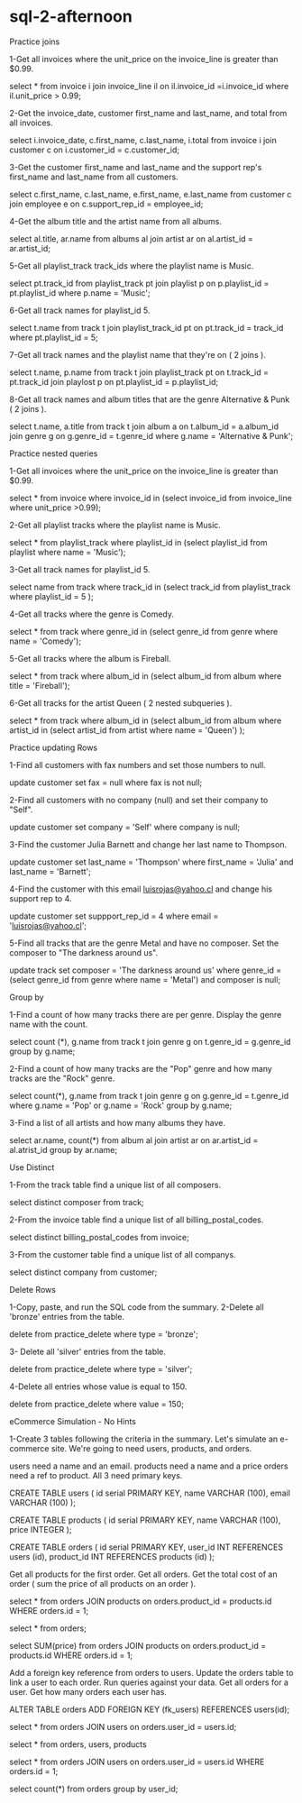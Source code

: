 # sql-2-afternoon

Practice joins

1-Get all invoices where the unit_price on the invoice_line is greater than $0.99.

select  * from invoice i
join invoice_line il on il.invoice_id =i.invoice_id
where il.unit_price > 0.99;

2-Get the invoice_date, customer first_name and last_name, and total from all invoices.

select i.invoice_date, c.first_name, c.last_name, i.total
from invoice i
join customer c on i.customer_id = c.customer_id;

3-Get the customer first_name and last_name and the support rep's first_name and last_name from all customers.

select c.first_name, c.last_name, e.first_name, e.last_name
from customer c
join employee e on c.support_rep_id = employee_id;

4-Get the album title and the artist name from all albums.

select al.title, ar.name 
from albums al
join artist ar on al.artist_id = ar.artist_id;

5-Get all playlist_track track_ids where the playlist name is Music.

select pt.track_id
from playlist_track pt
join playlist p on p.playlist_id = pt.playlist_id
where p.name = 'Music';

6-Get all track names for playlist_id 5.

select t.name
from track t
join playlist_track_id pt on pt.track_id = track_id
where pt.playlist_id = 5;

7-Get all track names and the playlist name that they're on ( 2 joins ).

select t.name, p.name
from track t
join playlist_track pt on t.track_id = pt.track_id
join playlost p on pt.playlist_id = p.playlist_id;

8-Get all track names and album titles that are the genre Alternative & Punk ( 2 joins ).

select t.name, a.title
from track t
join album a on t.album_id = a.album_id
join genre g on g.genre_id = t.genre_id
where g.name = 'Alternative & Punk';

Practice nested queries

1-Get all invoices where the unit_price on the invoice_line is greater than $0.99.

select * 
from invoice
where invoice_id in (select invoice_id from invoice_line where unit_price >0.99);

2-Get all playlist tracks where the playlist name is Music.

select * 
from playlist_track
where playlist_id in (select playlist_id from playlist where name = 'Music');

3-Get all track names for playlist_id 5.

select name
from track
where track_id in (select track_id from playlist_track where playlist_id = 5 );

4-Get all tracks where the genre is Comedy.

select * 
from track 
where genre_id in (select genre_id from genre where name = 'Comedy');

5-Get all tracks where the album is Fireball.

select *
from track
where album_id in (select album_id from album where title = 'Fireball');

6-Get all tracks for the artist Queen ( 2 nested subqueries ).

select *
from track
where album_id in (select album_id from album where artist_id in (select artist_id from artist where name = 'Queen')
);

Practice updating Rows

1-Find all customers with fax numbers and set those numbers to null.

update customer 
set fax = null
where fax is not null;

2-Find all customers with no company (null) and set their company to "Self".

update customer 
set company = 'Self'
where company is null;

3-Find the customer Julia Barnett and change her last name to Thompson.

update customer 
set last_name = 'Thompson'
where first_name = 'Julia' and last_name = 'Barnett';

4-Find the customer with this email luisrojas@yahoo.cl and change his support rep to 4.

update customer 
set suppport_rep_id = 4
where email = 'luisrojas@yahoo.cl';

5-Find all tracks that are the genre Metal and have no composer. Set the composer to "The darkness around us".

update track
set composer = 'The darkness around us'
where genre_id =(select genre_id from genre where name = 'Metal')
and composer is null;


Group by

1-Find a count of how many tracks there are per genre. Display the genre name with the count.

select count (*), g.name
from track t
join genre g on t.genre_id = g.genre_id
group by g.name;

2-Find a count of how many tracks are the "Pop" genre and how many tracks are the "Rock" genre.

select count(*), g.name
from track t
join genre g on g.genre_id = t.genre_id
where g.name = 'Pop' or g.name = 'Rock'
group by g.name;

3-Find a list of all artists and how many albums they have.

select ar.name, count(*)
from album al
join artist ar on ar.artist_id = al.atrist_id
group by ar.name;

Use Distinct

1-From the track table find a unique list of all composers.

select distinct composer
from track;

2-From the invoice table find a unique list of all billing_postal_codes.

select distinct billing_postal_codes
from invoice;


3-From the customer table find a unique list of all companys.

select distinct company
from customer;


Delete Rows

1-Copy, paste, and run the SQL code from the summary.
2-Delete all 'bronze' entries from the table.

delete from practice_delete
where type = 'bronze';

3- Delete all 'silver' entries from the table.

delete from practice_delete
where type = 'silver';

4-Delete all entries whose value is equal to 150.

delete from practice_delete
where value = 150;


eCommerce Simulation - No Hints

1-Create 3 tables following the criteria in the summary.
Let's simulate an e-commerce site. We're going to need users, products, and orders.

users need a name and an email.
products need a name and a price
orders need a ref to product.
All 3 need primary keys.

CREATE TABLE users
(
    id serial PRIMARY KEY,
    name VARCHAR (100),
    email VARCHAR (100)
);

CREATE TABLE products
(
    id serial PRIMARY KEY,
    name VARCHAR (100),
    price INTEGER
);

CREATE TABLE orders
(
    id serial PRIMARY KEY,
    user_id INT REFERENCES users (id),
    product_id INT REFERENCES products (id) 
);



Get all products for the first order.
Get all orders.
Get the total cost of an order ( sum the price of all products on an order ).

select *
from orders
    JOIN products on orders.product_id = products.id
WHERE orders.id = 1;

select *
from orders;

select SUM(price)
from orders
    JOIN products on orders.product_id = products.id
WHERE orders.id = 1;

Add a foreign key reference from orders to users.
Update the orders table to link a user to each order.
Run queries against your data.
Get all orders for a user.
Get how many orders each user has.

ALTER TABLE orders ADD FOREIGN KEY (fk_users)
REFERENCES users(id);

select *
from orders
JOIN users on orders.user_id = users.id;

select *
from orders, users, products

select *
from orders
JOIN users on orders.user_id = users.id
WHERE orders.id = 1;

select count(*)
from orders
group by user_id;






















